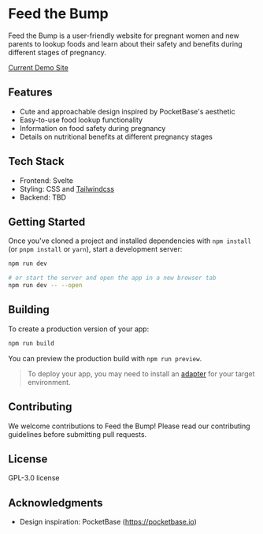 # Feed the Bump

Feed the Bump is a user-friendly website for pregnant women and new parents to lookup foods and learn about their safety and benefits during different stages of pregnancy.

[Current Demo Site](https://feed-the-bump-2doizuqun-jdavidson018s-projects.vercel.app/)

## Features

- Cute and approachable design inspired by PocketBase's aesthetic
- Easy-to-use food lookup functionality
- Information on food safety during pregnancy
- Details on nutritional benefits at different pregnancy stages

## Tech Stack

- Frontend: Svelte
- Styling: CSS and [Tailwindcss](https://github.com/tailwindlabs/tailwindcss)
- Backend: TBD

## Getting Started

Once you've cloned a project and installed dependencies with `npm install` (or `pnpm install` or `yarn`), start a development server:

```bash
npm run dev

# or start the server and open the app in a new browser tab
npm run dev -- --open
```

## Building

To create a production version of your app:

```bash
npm run build
```

You can preview the production build with `npm run preview`.

> To deploy your app, you may need to install an [adapter](https://kit.svelte.dev/docs/adapters) for your target environment.

## Contributing

We welcome contributions to Feed the Bump! Please read our contributing guidelines before submitting pull requests.

## License

GPL-3.0 license

## Acknowledgments

- Design inspiration: PocketBase (https://pocketbase.io)
